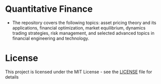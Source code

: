 # Quantitative Finance
- The repository covers the following topics: asset pricing theory and its applications, financial optimization, market equilibrium, dynamics trading strategies, risk management, and selected advanced topics in financial engineering and technology.





# License
This project is licensed under the MIT License - see the [LICENSE](LICENSE) file for details
